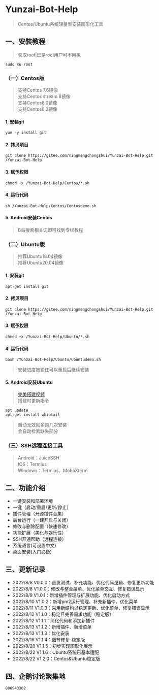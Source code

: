 # Yunzai-Bot-Help   
>Centos/Ubuntu系统轻量型安装图形化工具    
## 一、安裝教程
>获取root|已是root用户可不用执
```
sudo su root    
``` 
### （一）Centos版               
>支持Centos 7.6镜像       
>支持Centos stream 8镜像    
>支持Centos8.0镜像             
>支持Centos8.2镜像      
#### 1. 安装git    
```     
yum -y install git        
```      
#### 2. 拷贝项目    
```
git clone https://gitee.com/ningmengchongshui/Yunzai-Bot-Help.git  /Yunzai-Bot-Help
```
#### 3. 赋予权限    
```
chmod +x /Yunzai-Bot-Help/Centos/*.sh
```
#### 4. 运行代码   
```
sh /Yunzai-Bot-Help/Centos/Centosdemo.sh
```     
#### 5. Android安装Centos                 
>B站搜索相关词即可找到专栏教程          

### （二）Ubuntu版    
>推荐Ubuntu18.04镜像       
>推荐Ubuntu20.04镜像        
#### 1. 安装git
```      
apt-get install git      
```        
#### 2. 拷贝项目    
```
git clone https://gitee.com/ningmengchongshui/Yunzai-Bot-Help.git  /Yunzai-Bot-Help
```
#### 3. 赋予权限     
```
chmod +x /Yunzai-Bot-Help/Ubuntu/*.sh
```
#### 4. 运行代码    
```
bash /Yunzai-Bot-Help/Ubuntu/Ubuntudemo.sh
```   
>安装进度被锁住可以重启后继续安装       
   
#### 5. Android安装Ubuntu         
>[完美搭建视频](https://b23.tv/csz4oAS)         
>搭建时更新指令        
```
apt update     
apt-get install whiptail
```
>启动无效就多跑几次安装    
>会自动检索缺失部分      

### （三）SSH远程连接工具    
>Android：JuiceSSH         
>IOS：Termius     
>Windows：Termius、MobaXterm   
## 二、功能介绍    
* 一键安装和部署环境     
* 一键（启动/重启/更新/停止）   
* 插件管理（开源插件合集）        
* 后台运行（一建开启与关闭）    
* 修改与删除配置（快速修改）    
* 功能扩展（美化与娱乐性）      
* SSH开通帮助（远程连接）   
* 系统语言(可设置中文)   
* 桌面安装(入门必备)      
## 三、更新记录   
* 2022/8/8 V0.0.0：首发测试、补充功能、优化代码逻辑、修复更新功能    
* 2022/8/8 V1.0.0：修改与整合菜单、优化菜单交互、修复错误显示    
* 2022/8/9 V1.0.1：新增插件管理与扩展功能、优化启动方式    
* 2022/8/10 V1.0.2：新增pm2运行管理、补充新插件、优化菜单    
* 2022/8/11 V1.0.3：采用新结构以稳定更新、优化菜单、修复错误显示   
* 2022/8/12 V1.1.0：稳定且完善需求功能（稳定版）    
* 2022/8/12 V1.1.1：简化代码和添加新插件    
* 2022/8/13 V1.1.2：新增插件、新增菜单   
* 2022/8/13 V1.1.3：优化安装    
* 2022/8/16 V1.1.4：细节修复-稳定版   
* 2022/8/20 V1.1.5：初步实现图形化展示   
* 2022/8/22 V1.1.6：Ubuntu系统已基本适配
* 2022/8/22 V1.2.0：Centos&Ubuntu稳定版     
## 四、企鹅讨论聚集地      
`
806943302
`   
